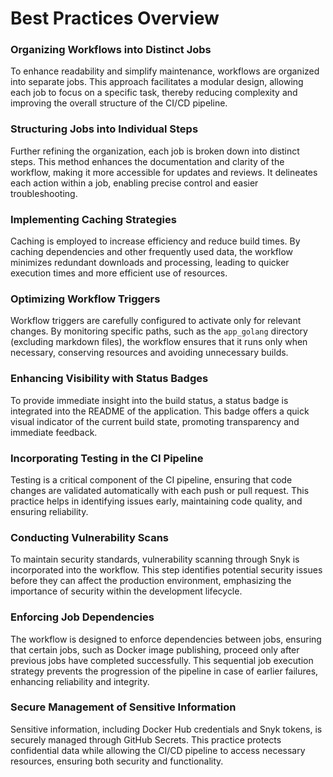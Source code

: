 # Best Practices Overview

### Organizing Workflows into Distinct Jobs
To enhance readability and simplify maintenance, workflows are organized into separate jobs. This approach facilitates a modular design, allowing each job to focus on a specific task, thereby reducing complexity and improving the overall structure of the CI/CD pipeline.

### Structuring Jobs into Individual Steps
Further refining the organization, each job is broken down into distinct steps. This method enhances the documentation and clarity of the workflow, making it more accessible for updates and reviews. It delineates each action within a job, enabling precise control and easier troubleshooting.

### Implementing Caching Strategies
Caching is employed to increase efficiency and reduce build times. By caching dependencies and other frequently used data, the workflow minimizes redundant downloads and processing, leading to quicker execution times and more efficient use of resources.

### Optimizing Workflow Triggers
Workflow triggers are carefully configured to activate only for relevant changes. By monitoring specific paths, such as the `app_golang` directory (excluding markdown files), the workflow ensures that it runs only when necessary, conserving resources and avoiding unnecessary builds.

### Enhancing Visibility with Status Badges
To provide immediate insight into the build status, a status badge is integrated into the README of the application. This badge offers a quick visual indicator of the current build state, promoting transparency and immediate feedback.

### Incorporating Testing in the CI Pipeline
Testing is a critical component of the CI pipeline, ensuring that code changes are validated automatically with each push or pull request. This practice helps in identifying issues early, maintaining code quality, and ensuring reliability.

### Conducting Vulnerability Scans
To maintain security standards, vulnerability scanning through Snyk is incorporated into the workflow. This step identifies potential security issues before they can affect the production environment, emphasizing the importance of security within the development lifecycle.

### Enforcing Job Dependencies
The workflow is designed to enforce dependencies between jobs, ensuring that certain jobs, such as Docker image publishing, proceed only after previous jobs have completed successfully. This sequential job execution strategy prevents the progression of the pipeline in case of earlier failures, enhancing reliability and integrity.

### Secure Management of Sensitive Information
Sensitive information, including Docker Hub credentials and Snyk tokens, is securely managed through GitHub Secrets. This practice protects confidential data while allowing the CI/CD pipeline to access necessary resources, ensuring both security and functionality.
